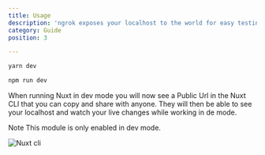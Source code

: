 ```yaml
---
title: Usage
description: 'ngrok exposes your localhost to the world for easy testing and sharing! No need to mess with DNS or deploy just to have others test out your changes'
category: Guide
position: 3

---
```


<code-group>
  <code-block label="Yarn" active>

  ```bash
  yarn dev
  ```

  </code-block>
  <code-block label="NPM">

  ```bash
  npm run dev
  ```

  </code-block>
</code-group>

When running Nuxt in dev mode you will now see a Public Url in the Nuxt CLI that you can copy and share with anyone. They will then be able to see your localhost and watch your live changes while working in de mode.

<alert type="warning">

Note This module is only enabled in dev mode.

</alert>

<img src="/cli.png" alt="Nuxt cli" />

